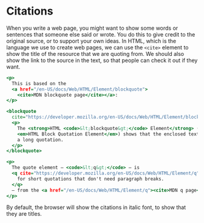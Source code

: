 # Citations

When you write a web page, you might want to show some words or sentences that someone else said or wrote.
You do this to give credit to the original source, or to support your own ideas.
In HTML, which is the language we use to create web pages, we can use the `<cite>` element to show the
title of the resource that we are quoting from.
We should also show the link to the source in the text, so that people can check it out if they want.

```htm
<p>
  This is based on the
  <a href="/en-US/docs/Web/HTML/Element/blockquote">
    <cite>MDN blockquote page</cite></a>:
</p>

<blockquote
  cite="https://developer.mozilla.org/en-US/docs/Web/HTML/Element/blockquote">
  <p>
    The <strong>HTML <code>&lt;blockquote&gt;</code> Element</strong> (or
    <em>HTML Block Quotation Element</em>) shows that the enclosed text is
    a long quotation.
  </p>
</blockquote>

<p>
  The quote element — <code>&lt;q&gt;</code> — is
  <q cite="https://developer.mozilla.org/en-US/docs/Web/HTML/Element/q">
    for short quotations that don't need paragraph breaks.
  </q>
  — from the <a href="/en-US/docs/Web/HTML/Element/q"><cite>MDN q page</cite></a>.
</p>
```

By default, the browser will show the citations in italic font, to show that they are titles.
